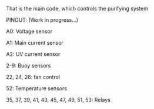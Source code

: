 That is the main code, which controls the purifying system

PINOUT: (Work in progress...)

A0: Voltage sensor

A1: Main current sensor

A2: UV current sensor

2-9: Buoy sensors

22, 24, 26: fan control

52: Temperature sensors

35, 37, 39, 41, 43, 45, 47, 49, 51, 53: Relays
